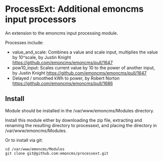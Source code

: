 # ProcessExt: Additional emoncms input processors

An extension to the emoncms input processing module.

Processes include: 

- value_and_scale: Combines a value and scale input, multiplies the value by 10^scale, by Justin Knight https://github.com/emoncms/emoncms/pull/1647
- pow10_input: Scales current value by 10 to the power of another input, by Justin Knight https://github.com/emoncms/emoncms/pull/1647
- Delayed / smoothed kWh to power, by Robert Norton https://github.com/emoncms/emoncms/pull/1686

## Install

Module should be installed in the /var/www/emoncms/Modules directory.

Install this module either by downloading the zip file, extracting and renaming the resulting directory to processext, and placing the directory in /var/www/emoncms/Modules.

Or to install via git:

    cd /var/www/emoncms/Modules
    git clone git@github.com:emoncms/processext.git
    
    
